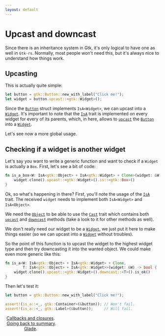 ```yaml
---
layout: default
---
```


# Upcast and downcast

Since there is an inheritance system in Gtk, it's only logical to have one as well in `Gtk-rs`. Normally, most people won't need this, but it's always nice to understand how things work.

## Upcasting

This is actually quite simple:

```rust
let button = gtk::Button::new_with_label("Click me!");
let widget = button.upcast::<gtk::Widget>();
```

Since the [`Button`](http://gtk-rs.org/docs/gtk/struct.Button.html) struct implements `IsA<Widget>`, we can upcast into a [`Widget`](http://gtk-rs.org/docs/gtk/struct.Widget.html). It's important to note that the [`IsA`](http://gtk-rs.org/docs/gtk/trait.IsA.html) trait is implemented on every widget for every of its parents, which, in here, allows to [`upcast`](http://gtk-rs.org/docs/gtk/trait.Cast.html#method.upcast) the [`Button`](http://gtk-rs.org/docs/gtk/struct.Button.html) into a [`Widget`](http://gtk-rs.org/docs/gtk/struct.Widget.html).

Let's see now a more global usage.

## Checking if a widget is another widget

Let's say you want to write a generic function and want to check if a `Widget` is actually a `Box`. First, let's see a bit of code:

```rust
fn is_a_box<W: IsA<gtk::Object> + IsA<gtk::Widget> + Clone>(widget: &W) -> bool {
    widget.clone().upcast::<gtk::Widget>().is::<gtk::Box>()
}
```

Ok, so what's happening in there? First, you'll note the usage of the [`IsA`](http://gtk-rs.org/docs/gtk/trait.IsA.html) trait. The received `widget` needs to implement both `IsA<Widget>` and `IsA<Object>`.

We need the [`Object`](http://gtk-rs.org/docs/gtk/struct.Object.html) to be able to use the [`Cast`](http://gtk-rs.org/docs/gtk/trait.Cast.html) trait which contains both [`upcast`](http://gtk-rs.org/docs/gtk/trait.Cast.html#method.upcast) and [`downcast`](http://gtk-rs.org/docs/gtk/trait.Cast.html#method.downcast) methods (take a look to it for other methods as well).

We don't really need our widget to be a [`Widget`](http://gtk-rs.org/docs/gtk/struct.Widget.html), we just put it here to make things easier (so we can upcast into a [`Widget`](http://gtk-rs.org/docs/gtk/struct.Widget.html) without troubles).

So the point of this function is to upcast the widget to the highest widget type and then try downcasting it into the wanted object. We could make even more generic like this:

```rust
fn is_a<W: IsA<gtk::Object> + IsA<gtk::Widget> + Clone,
        T: IsA<gtk::Object> + IsA<gtk::Widget>>(widget: &W) -> bool {
    widget.clone().upcast::<gtk::Widget>().downcast::<T>().is_ok()
}
```

Then let's test it:

```rust
let button = gtk::Button::new_with_label("Click me!");

assert!(is_a::<_, gtk::Container>(&button)); // Won't fail.
assert!(is_a::<_, gtk::Label>(&button));     // Will fail.
```

<div style="width:100%">
<div style="width:33%;display:block;text-align:center;"><a href="/tuto/closures">Callbacks and closures</a>.</div>
<div style="width:34%;display:block;text-align:center;"><a href="/docs-src/tutorial">Going back to summary</a>.</div>
<div style="width:33%;display:block;text-align:center;"><a href="/tuto/glade">Glade</a>.</div>
</div>
